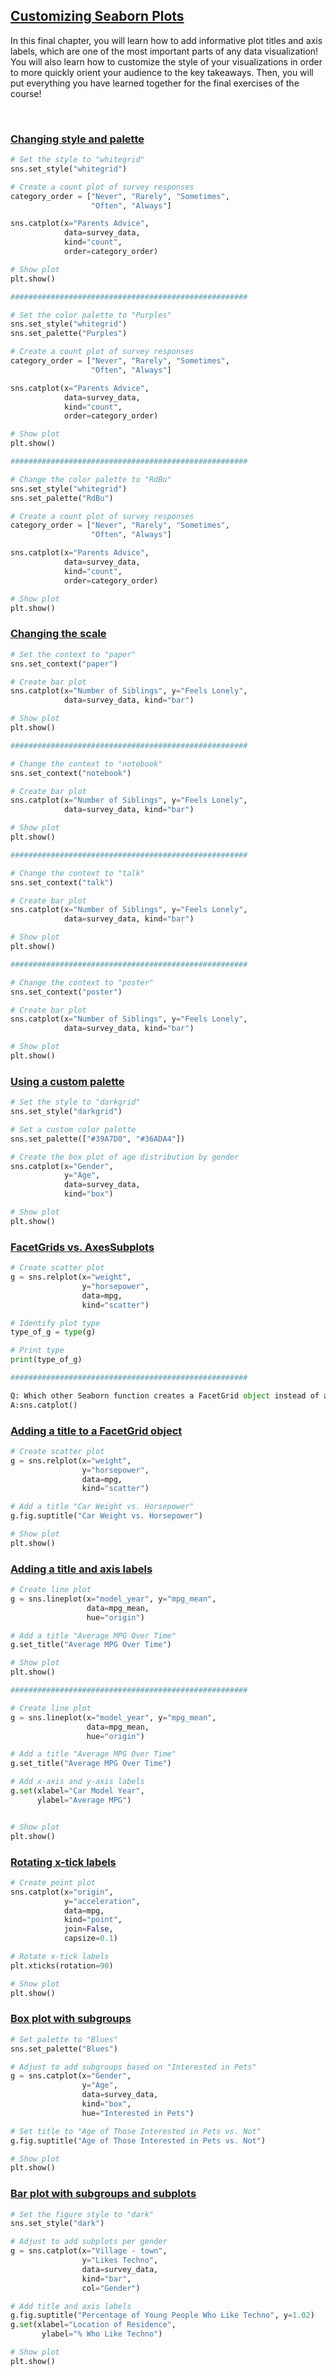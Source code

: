 ## [Customizing Seaborn Plots](https://campus.datacamp.com/courses/introduction-to-data-visualization-with-seaborn/customizing-seaborn-plots-4)

In this final chapter, you will learn how to add informative plot titles and axis labels, which are one of the most important parts of any data visualization! You will also learn how to customize the style of your visualizations in order to more quickly orient your audience to the key takeaways. Then, you will put everything you have learned together for the final exercises of the course!

<br>

### [Changing style and palette](https://campus.datacamp.com/courses/introduction-to-data-visualization-with-seaborn/customizing-seaborn-plots-4?ex=2)

```Python
# Set the style to "whitegrid"
sns.set_style("whitegrid")

# Create a count plot of survey responses
category_order = ["Never", "Rarely", "Sometimes", 
                  "Often", "Always"]

sns.catplot(x="Parents Advice", 
            data=survey_data, 
            kind="count", 
            order=category_order)

# Show plot
plt.show()

#####################################################

# Set the color palette to "Purples"
sns.set_style("whitegrid")
sns.set_palette("Purples")

# Create a count plot of survey responses
category_order = ["Never", "Rarely", "Sometimes", 
                  "Often", "Always"]

sns.catplot(x="Parents Advice", 
            data=survey_data, 
            kind="count", 
            order=category_order)

# Show plot
plt.show()

#####################################################

# Change the color palette to "RdBu"
sns.set_style("whitegrid")
sns.set_palette("RdBu")

# Create a count plot of survey responses
category_order = ["Never", "Rarely", "Sometimes", 
                  "Often", "Always"]

sns.catplot(x="Parents Advice", 
            data=survey_data, 
            kind="count", 
            order=category_order)

# Show plot
plt.show()

```

### [Changing the scale](https://campus.datacamp.com/courses/introduction-to-data-visualization-with-seaborn/customizing-seaborn-plots-4?ex=3)

```Python
# Set the context to "paper"
sns.set_context("paper")

# Create bar plot
sns.catplot(x="Number of Siblings", y="Feels Lonely",
            data=survey_data, kind="bar")

# Show plot
plt.show()

#####################################################

# Change the context to "notebook"
sns.set_context("notebook")

# Create bar plot
sns.catplot(x="Number of Siblings", y="Feels Lonely",
            data=survey_data, kind="bar")

# Show plot
plt.show()

#####################################################

# Change the context to "talk"
sns.set_context("talk")

# Create bar plot
sns.catplot(x="Number of Siblings", y="Feels Lonely",
            data=survey_data, kind="bar")

# Show plot
plt.show()

#####################################################

# Change the context to "poster"
sns.set_context("poster")

# Create bar plot
sns.catplot(x="Number of Siblings", y="Feels Lonely",
            data=survey_data, kind="bar")

# Show plot
plt.show()
```

### [Using a custom palette](https://campus.datacamp.com/courses/introduction-to-data-visualization-with-seaborn/customizing-seaborn-plots-4?ex=4)

```Python
# Set the style to "darkgrid"
sns.set_style("darkgrid")

# Set a custom color palette
sns.set_palette(["#39A7D0", "#36ADA4"])

# Create the box plot of age distribution by gender
sns.catplot(x="Gender",
            y="Age",
            data=survey_data,
            kind="box")

# Show plot
plt.show()
```

### [FacetGrids vs. AxesSubplots](https://campus.datacamp.com/courses/introduction-to-data-visualization-with-seaborn/customizing-seaborn-plots-4?ex=6)

```Python
# Create scatter plot
g = sns.relplot(x="weight", 
                y="horsepower", 
                data=mpg,
                kind="scatter")

# Identify plot type
type_of_g = type(g)

# Print type
print(type_of_g)

#####################################################

Q: Which other Seaborn function creates a FacetGrid object instead of an AxesSubplot object?
A:sns.catplot()
```

### [Adding a title to a FacetGrid object](https://campus.datacamp.com/courses/introduction-to-data-visualization-with-seaborn/customizing-seaborn-plots-4?ex=7)

```Python
# Create scatter plot
g = sns.relplot(x="weight",
                y="horsepower",
                data=mpg,
                kind="scatter")

# Add a title "Car Weight vs. Horsepower"
g.fig.suptitle("Car Weight vs. Horsepower")

# Show plot
plt.show()
```

### [Adding a title and axis labels](https://campus.datacamp.com/courses/introduction-to-data-visualization-with-seaborn/customizing-seaborn-plots-4?ex=9)

```Python
# Create line plot
g = sns.lineplot(x="model_year", y="mpg_mean", 
                 data=mpg_mean,
                 hue="origin")

# Add a title "Average MPG Over Time"
g.set_title("Average MPG Over Time")

# Show plot
plt.show()

#####################################################

# Create line plot
g = sns.lineplot(x="model_year", y="mpg_mean", 
                 data=mpg_mean,
                 hue="origin")

# Add a title "Average MPG Over Time"
g.set_title("Average MPG Over Time")

# Add x-axis and y-axis labels
g.set(xlabel="Car Model Year",
      ylabel="Average MPG")


# Show plot
plt.show()
```

### [Rotating x-tick labels](https://campus.datacamp.com/courses/introduction-to-data-visualization-with-seaborn/customizing-seaborn-plots-4?ex=10)

```Python
# Create point plot
sns.catplot(x="origin",
            y="acceleration",
            data=mpg,
            kind="point",
            join=False,
            capsize=0.1)

# Rotate x-tick labels
plt.xticks(rotation=90)

# Show plot
plt.show()
```

### [Box plot with subgroups](https://campus.datacamp.com/courses/introduction-to-data-visualization-with-seaborn/customizing-seaborn-plots-4?ex=12)

```Python
# Set palette to "Blues"
sns.set_palette("Blues")

# Adjust to add subgroups based on "Interested in Pets"
g = sns.catplot(x="Gender",
                y="Age",
                data=survey_data,
                kind="box",
                hue="Interested in Pets")

# Set title to "Age of Those Interested in Pets vs. Not"
g.fig.suptitle("Age of Those Interested in Pets vs. Not")

# Show plot
plt.show()
```

### [Bar plot with subgroups and subplots](https://campus.datacamp.com/courses/introduction-to-data-visualization-with-seaborn/customizing-seaborn-plots-4?ex=13)

```Python
# Set the figure style to "dark"
sns.set_style("dark")

# Adjust to add subplots per gender
g = sns.catplot(x="Village - town",
                y="Likes Techno",
                data=survey_data,
                kind="bar",
                col="Gender")

# Add title and axis labels
g.fig.suptitle("Percentage of Young People Who Like Techno", y=1.02)
g.set(xlabel="Location of Residence",
       ylabel="% Who Like Techno")

# Show plot
plt.show()
```